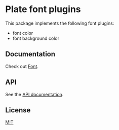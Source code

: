 # Plate font plugins

This package implements the following font plugins:
- font color
- font background color

## Documentation

Check out [Font](https://platejs.org/docs/font).

## API

See the [API documentation](https://plate-api.udecode.io/globals.html). 

## License

[MIT](../../LICENSE)
